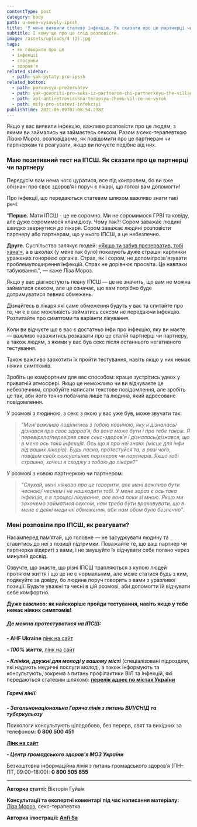 ```yaml
---
contentType: post
category: body
path: u-mene-vyiavyly-ipssh
title: 'У мене виявили статеву інфекцію. Як сказати про це партнерці чи партнеру? '
subtitle: І кому ще про це слід розповісти.
image: /assets/uploads/4 (2).jpg
tags:
  - як говорити про це
  - інфекції
  - стосунки
  - здоров'я
related_sidebar:
  - path: yak-pytaty-pro-ipssh
related_bottom:
  - path: porvavsya-prezervatyv
  - path: yak-govoriti-pro-seks-iz-partnerom-chi-partnerkoyu-the-village
  - path: apt-antiretrovirusna-terapiya-chomu-vil-ce-ne-vyrok
  - path: mify-pro-statevi-infekciyi
publishTime: 2021-06-09T07:08:54.298Z
---
```

Якщо у вас виявили інфекцію, важливо розповісти про це людям, з якими ви займались чи займаєтесь сексом. Разом з секс-терапевткою Лізою Мороз, розповідаємо, як повідомити про це партнерам чи партнеркам та реагувати, якщо ви почуєте подібне від них. 

### Маю позитивний тест на ІПСШ. Як сказати про це партнерці чи партнеру

<!--StartFragment-->

Передусім вам нема чого цуратися, все під контролем, бо ви вже обізнані про своє здоров’я і поруч є лікарі, що готові вам допомогти!

Про інфекції, що передаються статевим шляхом важливо знати такі речі.

"**Перше.** Мати ІПСШ - це не соромно. Ми не соромимося ГРВІ та ковіду, але дуже соромимося хламідіозу. Чому так?! Сором заважає людині швидко звернутися до лікаря. Сором заважає людині розповісти партнеру або партнерам, що у нього ІПСШ, а це небезпечно.

**Друге.** Суспільство залякує людей: [«Якщо ти забув презерватив, тобі хана!»](https://vpershe.com/articles/porvavsya-prezervatyv), а в школах (у мене так було) показують дуже страшні картинки уражених гонореєю органів. Страх, як і сором, не допомігрозв'язувати проблемупоширення інфекцій. Страх не дорівнює просвіта. Це навпаки табуювання.", — каже Ліза Мороз.

Якщо у вас діагностують певну ІПСШ — це не значить, що вам не можна займатися сексом, але це означає, що вам потрібно буде дотримуватися певних обмежень.

Дізнайтесь в лікаря які саме обмеження будуть у вас та спитайте про те, чи є в вас можливість займатись сексом не передаючи інфекцію. Розпитайте про симптоми та варіанти лікування.

Коли ви відчуєте що в вас є достатньо інфи про інфекцію, яку ви маєте — важливо наважитись розказати про це сталій партнерці чи партнеру, а також людям, з якими у вас був секс після останнього негативного тестування.

Також важливо заохотити їх пройти тестування, навіть якщо у них немає ніяких симптомів.

Зробіть це комфортним для вас способом: краще зустрітись удвох у приватній атмосфері. Якщо це неможливо чи ви відчуваєте це небезпечним, спробуйте написати текстове повідомлення, але зробіть це так, аби його точно побачила лише та людина, який адресоване повідомлення.

У розмові з людиною, з секс з якою у вас уже був, може звучати так: 

> *"Мені важливо поділитись з тобою новиною, яку я дізналась/дізнався про своє здоров’я, бо вона може бути і про тебе також. Я перевіряла/перевіряв своє секс-здоров’я і дізналась/дізнався, що в мене ось така інфекція. Ось що я про неї знаю: (місце для інфи від ваших лікарів). Будь ласка, протестуйся та, в разі чого, повідом своїх сексуальних партнерок чи партнерів. Якщо тобі страшно, хочеш я сходжу з тобою до лікаря?"*

У розмові з новою партнеркою чи партнером: 

> *"Слухай, мені ніяково про це говорити, але мені важливо бути чесною/ чесним і не нашкодити тобі. У мене зараз є ось така інфекція, я в процесі лікування, але вона поки зі мною. Якщо ми захочемо займатися сексом, нам треба бути враховувати, що в мене є деякі медичні обмеження, аби нам обом було безпечно"*.

<!--EndFragment-->

<!--StartFragment-->

### Мені розповіли про ІПСШ, як реагувати?

Насамперед пам’ятай, що головне — не засуджувати людину та ставитись до неї з позиції підтримки. Поважайте те, що ваш партнер чи партнерка відкриті з вами, і не змушуйте їх відчувати себе погано через минулий досвід.

Озвучте, що знаєте, що різні ІПСШ трапляються з купою людей протягом життя і що це не є нормальним, але може статися будь з ким, подякуйте за довіру, бо людина поруч говорить з вами з уразливої позиції. Будьте уважні та чесні в цій розмові, аби допомогти їй відчувати себе комфортно.

<!--StartFragment-->

**Дуже важливо: як найскоріше пройди тестування, навіть якщо у тебе немає ніяких симптомів!**

<!--EndFragment-->





##### Де можна протестуватися на ІПСШ:



**\- AHF Ukraine** [лінк на сайт](https://freehivtest.org.ua/uk/ahf-ukraine-uk/)

***\- 100% життя***, [лінк на сайт](https://network.org.ua/)

***\- Клініки, дружні для молоді у вашому місті*** (спеціалізовані підрозділи, які надають медичні послуги молоді, а також інформують та консультують, зокрема з питань профілактики ВІЛ та інфекцій, які передаються статевим шляхом): **[перелік адрес по містах України](http://kdm-ldd.org.ua/kdm/?tab=2&subtab=1&submenu=17&entity=133)**





##### Гарячі лінії:



***\- Загальнонаціональна Гаряча лінія з питань ВІЛ/СНІД та туберкульозу***

Психологи консультують цілодобово, без перерв, свят та вихідних за телефоном: **0 800 500 451** 

**[Лінк на сайт](https://www.helpme.com.ua/ua/vil/diagnostic/default.html)**

***\- Центр громадського здоров'я МОЗ України***

Безкоштовна інформаційна лінія з питань громадського здоров’я (ПН–ПТ, 09:00–18:00): **0 800 505 855**

<!--EndFragment-->

<!--StartFragment-->

- - -

<!--EndFragment--><!--StartFragment-->

**Авторка статті:** Вікторія Гуйвік

**Консультації та експертні коментарі під час написання матеріалу:** [Ліза Мороз](https://www.instagram.com/lizi.mz), секс-терапевтка

**Авторка ілюстрації: [Anfi Sa](https://www.instagram.com/anfisa.online)**

<!--EndFragment-->
